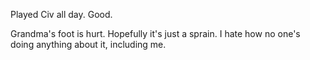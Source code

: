 Played Civ all day. Good.

Grandma's foot is hurt. Hopefully it's just a sprain. I hate how no one's doing anything about it, including me.
